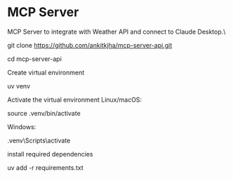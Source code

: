 # MCP Server

MCP Server to integrate with Weather API and connect to Claude Desktop.\

git clone <https://github.com/ankitkjha/mcp-server-api.git>

cd mcp-server-api

Create virtual environment

uv venv

Activate the virtual environment
Linux/macOS:

source .venv/bin/activate

Windows:

.venv\Scripts\activate

install required dependencies

uv add -r requirements.txt

